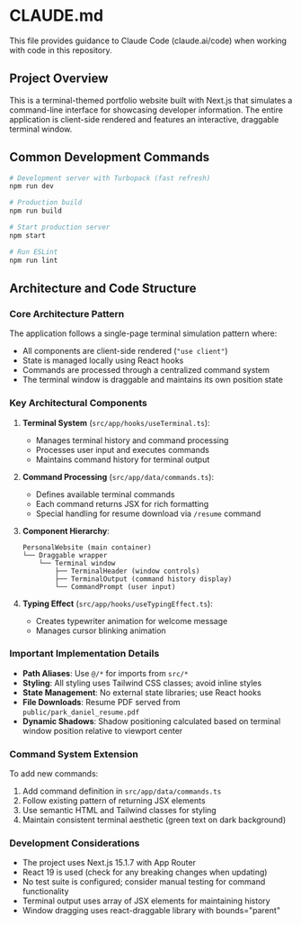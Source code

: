 # CLAUDE.md

This file provides guidance to Claude Code (claude.ai/code) when working with code in this repository.

## Project Overview

This is a terminal-themed portfolio website built with Next.js that simulates a command-line interface for showcasing developer information. The entire application is client-side rendered and features an interactive, draggable terminal window.

## Common Development Commands

```bash
# Development server with Turbopack (fast refresh)
npm run dev

# Production build
npm run build

# Start production server
npm start

# Run ESLint
npm run lint
```

## Architecture and Code Structure

### Core Architecture Pattern
The application follows a single-page terminal simulation pattern where:
- All components are client-side rendered (`"use client"`)
- State is managed locally using React hooks
- Commands are processed through a centralized command system
- The terminal window is draggable and maintains its own position state

### Key Architectural Components

1. **Terminal System** (`src/app/hooks/useTerminal.ts`):
   - Manages terminal history and command processing
   - Processes user input and executes commands
   - Maintains command history for terminal output

2. **Command Processing** (`src/app/data/commands.ts`):
   - Defines available terminal commands
   - Each command returns JSX for rich formatting
   - Special handling for resume download via `/resume` command

3. **Component Hierarchy**:
   ```
   PersonalWebsite (main container)
   └── Draggable wrapper
       └── Terminal window
           ├── TerminalHeader (window controls)
           ├── TerminalOutput (command history display)
           └── CommandPrompt (user input)
   ```

4. **Typing Effect** (`src/app/hooks/useTypingEffect.ts`):
   - Creates typewriter animation for welcome message
   - Manages cursor blinking animation

### Important Implementation Details

- **Path Aliases**: Use `@/*` for imports from `src/*`
- **Styling**: All styling uses Tailwind CSS classes; avoid inline styles
- **State Management**: No external state libraries; use React hooks
- **File Downloads**: Resume PDF served from `public/park_daniel_resume.pdf`
- **Dynamic Shadows**: Shadow positioning calculated based on terminal window position relative to viewport center

### Command System Extension

To add new commands:
1. Add command definition in `src/app/data/commands.ts`
2. Follow existing pattern of returning JSX elements
3. Use semantic HTML and Tailwind classes for styling
4. Maintain consistent terminal aesthetic (green text on dark background)

### Development Considerations

- The project uses Next.js 15.1.7 with App Router
- React 19 is used (check for any breaking changes when updating)
- No test suite is configured; consider manual testing for command functionality
- Terminal output uses array of JSX elements for maintaining history
- Window dragging uses react-draggable library with bounds="parent"